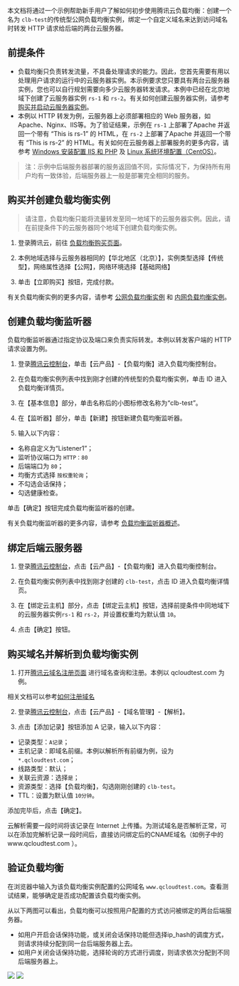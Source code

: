 本文档将通过一个示例帮助新手用户了解如何初步使用腾讯云负载均衡：创建一个名为 `clb-test`的传统型公网负载均衡实例，绑定一个自定义域名来达到访问域名时转发 HTTP 请求给后端的两台云服务器。

## 前提条件
- 负载均衡只负责转发流量，不具备处理请求的能力。因此，您首先需要有用以处理用户请求的运行中的云服务器实例。本示例要求您只要具有两台云服务器实例，您也可以自行规划需要向多少云服务器转发请求。本例中已经在北京地域下创建了云服务器实例 `rs-1` 和 `rs-2`。有关如何创建云服务器实例，请参考 [购买并启动云服务器实例](/doc/product/213/4855)。
- 本例以 HTTP 转发为例，云服务器上必须部署相应的 Web 服务器，如 Apache、Nginx、IIS等。为了验证结果，示例在 `rs-1` 上部署了Apache 并返回一个带有 “This is rs-1” 的 HTML，在 `rs-2` 上部署了Apache 并返回一个带有 “This is rs-2” 的 HTML。有关如何在云服务器上部署服务的更多内容，请参考 [Windows 安装配置 IIS 和 PHP](https://cloud.tencent.com/doc/product/213/2755) 及 [Linux 系统环境配置（CentOS）](https://cloud.tencent.com/doc/product/213/2125)。

> 注：示例中后端服务器部署的服务返回值不同，实际情况下，为保持所有用户均有一致体验，后端服务器上一般是部署完全相同的服务。

## 购买并创建负载均衡实例
> 请注意，负载均衡只能将流量转发至同一地域下的云服务器实例。因此，请在前提条件下的云服务器同个地域下创建负载均衡实例。

1) 登录腾讯云，前往 [负载均衡购买页面](https://buy.cloud.tencent.com/lb)。

2) 本例地域选择与云服务器相同的【华北地区（北京）】，实例类型选择【传统型】，网络属性选择【公网】，网络环境选择【基础网络】

3) 单击【立即购买】按钮，完成付款。

有关负载均衡实例的更多内容，请参考 [公网负载均衡实例](/doc/product/214/6147) 和 [内网负载均衡实例](/doc/product/214/6148)。

## 创建负载均衡监听器
负载均衡监听器通过指定协议及端口来负责实际转发。本例以转发客户端的 HTTP 请求设置为例。

1) 登录[腾讯云控制台](https://console.cloud.tencent.com/)，单击【云产品】-【负载均衡】进入负载均衡控制台。

2) 在负载均衡实例列表中找到刚才创建的传统型的负载均衡实例，单击 ID 进入负载均衡详情页。

3) 在【基本信息】部分，单击名称后的小图标修改名称为“clb-test”。

4) 在【监听器】部分，单击【新建】按钮新建负载均衡监听器。

5) 输入以下内容：

- 名称自定义为“Listener1”；
- 监听协议端口为 `HTTP：80`
- 后端端口为 `80`；
- 均衡方式选择 `按权重轮询`；
- 不勾选会话保持；
- 勾选健康检查。

单击【确定】按钮完成负载均衡监听器的创建。

有关负载均衡监听器的更多内容，请参考 [负载均衡监听器概述](/doc/product/214/6151)。

## 绑定后端云服务器

1) 登录[腾讯云控制台](https://console.cloud.tencent.com/)，点击【云产品】-【负载均衡】进入负载均衡控制台。

2) 在负载均衡实例列表中找到刚才创建的 `clb-test`，点击 ID 进入负载均衡详情页。

3) 在【绑定云主机】部分，点击【绑定云主机】按钮，选择前提条件中同地域下的云服务器实例`rs-1` 和 `rs-2`，并设置权重均为默认值 `10`。

4) 点击【确定】按钮。

## 购买域名并解析到负载均衡实例
1) 打开[腾讯云域名注册页面](https://cloud.tencent.com/product/dm.html) 进行域名查询和注册。本例以 qcloudtest.com 为例。

相关文档可以参考[如何注册域名](https://cloud.tencent.com/doc/product/242/3717)

2) 登录[腾讯云控制台](https://console.cloud.tencent.com/)，点击【云产品】-【域名管理】-【解析】。


3) 点击【添加记录】按钮添加 A 记录，输入以下内容：

- 记录类型：`A记录`；
- 主机记录：即域名前缀。本例以解析所有前缀为例，设为 `*.qcloudtest.com`；
- 线路类型：默认；
- 关联云资源：选择`是`；
- 资源类型：选择【负载均衡】，勾选刚刚创建的 `clb-test`。
- TTL：设置为默认值 `10分钟`。

添加完毕后，点击【确定】。

云解析需要一段时间将该记录在 Internet 上传播。为测试域名是否解析正常，可以在添加完解析记录一段时间后，直接访问绑定后的CNAME域名（如例子中的www.qcloudtest.com ）。

## 验证负载均衡
在浏览器中输入为该负载均衡实例配置的公网域名 `www.qcloudtest.com`。查看测试结果，能够确定是否成功配置该负载均衡实例。

从以下两图可以看出，负载均衡可以按照用户配置的方式访问被绑定的两台后端服务器。
- 如用户开启会话保持功能，或关闭会话保持功能但选择ip_hash的调度方式，则请求持续分配到同一台后端服务器上去。
- 如用户关闭会话保持功能，选择轮询的方式进行调度，则请求依次分配到不同后端服务器上。

![](//mccdn.qcloud.com/static/img/6db39e63f01e0212b85811d17467e5be/image.png)
![](//mccdn.qcloud.com/static/img/3a3df321b536f701c172f200f36bddc7/image.png)



